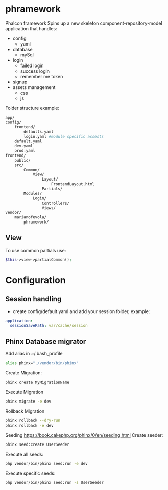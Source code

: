 # phramework
Phalcon framework
Spins up a new skeleton component-repository-model application that handles:
- config
    - yaml
- database
    - mySql
- login
    - failed login
    - success login
    - remember me token
- signup
- assets management
    - css
    - js

Folder structure example:
```bash
app/
config/
    frontend/
        defaults.yaml
        login.yaml #module specific assests
    default.yaml
    dev.yaml
    prod.yaml
frontend/
    public/
    src/
        Common/
            View/
                Layout/
                    FrontendLayout.html
                Partials/
        Modules/
            Login/
                Controllers/
                Views/
vendor/
    marianofevola/
        phramework/
```
## View
To use common partials use:
```php
$this->view->partialCommon();
```
# Configuration
## Session handling
- create config/default.yaml and add your session folder, example:
```yaml
application:
  sessionSavePath: var/cache/session
```

## Phinx Database migrator
Add alias in ~/.bash_profile
```bash
alias phinx="./vendor/bin/phinx"
```
Create Migration: 
```bash
phinx create MyMigrationName
```
Execute Migration
```bash
phinx migrate -e dev
```
Rollback Migration
```bash
phinx rollback --dry-run
phinx rollback -e dev
```
Seeding https://book.cakephp.org/phinx/0/en/seeding.html
Create seeder:
```bash
phinx seed:create UserSeeder 
```
Execute all seeds:
```bash
php vendor/bin/phinx seed:run -e dev
```
Execute specific seeds:
```bash
php vendor/bin/phinx seed:run -s UserSeeder
